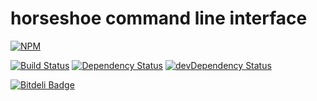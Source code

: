 # horseshoe command line interface

[![NPM](https://nodei.co/npm/horseshoe-cli.png?compact=true)](https://nodei.co/npm/horseshoe-cli/)

[![Build
Status](https://secure.travis-ci.org/lupomontero/horseshoe-cli.png)](http://travis-ci.org/lupomontero/horseshoe-cli) 
[![Dependency
Status](https://david-dm.org/lupomontero/horseshoe-cli.png)](https://david-dm.org/lupomontero/horseshoe-cli) 
[![devDependency Status](https://david-dm.org/lupomontero/horseshoe-cli/dev-status.png)](https://david-dm.org/lupomontero/horseshoe-cli#info=devDependencies)

[![Bitdeli Badge](https://d2weczhvl823v0.cloudfront.net/lupomontero/horseshoe-cli/trend.png)](https://bitdeli.com/free "Bitdeli Badge")

